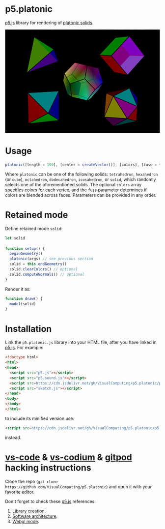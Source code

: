 # p5.platonic

[p5.js](https://p5js.org/) library for rendering of [platonic solids](https://en.wikipedia.org/wiki/Platonic_solid).

![Platonic solids.](p5.platonic.png)

# Usage

```js
platonic([length = 100], [center = createVector()], [colors], [fuse = false])
```

Where `platonic` can be one of the following solids: `tetrahedron`, `hexahedron` (or `cube`), `octahedron`, `dodecahedron`, `icosahedron`, or `solid`, which randomly selects one of the aforementioned solids. The optional `colors` array specifies colors for each vertex, and the `fuse` parameter determines if colors are blended across faces. Parameters can be provided in any order.

# Retained mode

Define retained mode `solid`:

```js
let solid

function setup() {
  beginGeometry()
  platonic(args) // see previous section
  solid = this.endGeometry()
  solid.clearColors() // optional
  solid.computeNormals() // optional
}
```

Render it as:

```js
function draw() {
  model(solid)
}
```

# Installation

Link the `p5.platonic.js` library into your HTML file, after you have linked in [p5.js](https://p5js.org/libraries/). For example:

```html | index.html
<!doctype html>
<html>
<head>
  <script src="p5.js"></script>
  <script src="p5.sound.js"></script>
  <script src=https://cdn.jsdelivr.net/gh/VisualComputing/p5.platonic/p5.platonic.js></script>
  <script src="sketch.js"></script>
</head>
<body>
</body>
</html>
```

to include its minified version use:

```html
<script src=https://cdn.jsdelivr.net/gh/VisualComputing/p5.platonic/p5.platonic.min.js></script>
```

instead.

# [vs-code](https://code.visualstudio.com/) & [vs-codium](https://vscodium.com/) & [gitpod](https://www.gitpod.io/) hacking instructions

Clone the repo (`git clone https://github.com/VisualComputing/p5.platonic`) and open it with your favorite editor.

Don't forget to check these [p5.js](https://p5js.org/) references:

1. [Library creation](https://github.com/processing/p5.js/blob/main/contributor_docs/creating_libraries.md).
2. [Software architecture](https://github.com/processing/p5.js/blob/main/src/core/README.md).
3. [Webgl mode](https://github.com/processing/p5.js/blob/main/contributor_docs/webgl_mode_architecture.md).